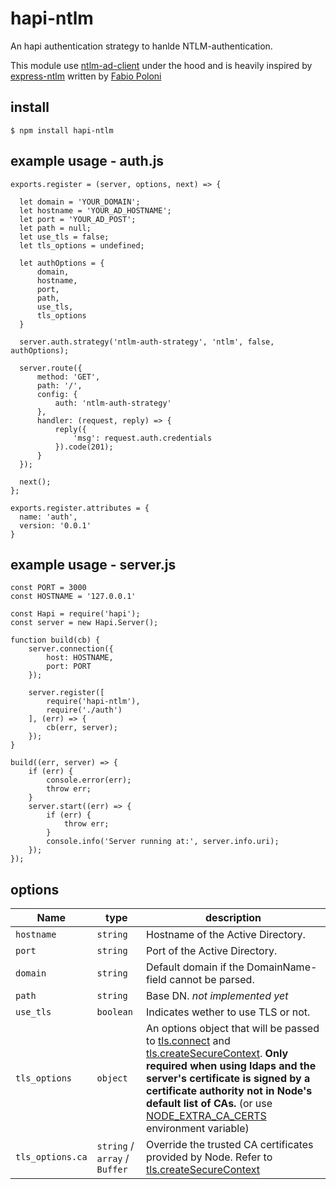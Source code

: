 # hapi-ntlm

An hapi authentication strategy to hanlde NTLM-authentication.

This module use [ntlm-ad-client](https://github.com/einfallstoll/ntlm-ad-client) under the hood and is heavily inspired by [express-ntlm](https://github.com/einfallstoll/express-ntlm) written by [Fabio Poloni](https://github.com/einfallstoll)

## install

    $ npm install hapi-ntlm

## example usage - auth.js

    exports.register = (server, options, next) => {

      let domain = 'YOUR_DOMAIN';
      let hostname = 'YOUR_AD_HOSTNAME';
      let port = 'YOUR_AD_POST';
      let path = null;
      let use_tls = false;
      let tls_options = undefined;

      let authOptions = {
          domain,
          hostname,
          port,
          path,
          use_tls,
          tls_options
      }

      server.auth.strategy('ntlm-auth-strategy', 'ntlm', false, authOptions);

      server.route({
          method: 'GET',
          path: '/',
          config: {
              auth: 'ntlm-auth-strategy'
          },
          handler: (request, reply) => {
              reply({
                  'msg': request.auth.credentials
              }).code(201);
          }
      });

      next();
    };

    exports.register.attributes = {
      name: 'auth',
      version: '0.0.1'
    }

## example usage - server.js

    const PORT = 3000
    const HOSTNAME = '127.0.0.1'

    const Hapi = require('hapi');
    const server = new Hapi.Server();

    function build(cb) {
        server.connection({
            host: HOSTNAME,
            port: PORT
        });

        server.register([
            require('hapi-ntlm'),
            require('./auth')  
        ], (err) => {
            cb(err, server);
        });
    }

    build((err, server) => {
        if (err) {
            console.error(err);
            throw err;
        }
        server.start((err) => {
            if (err) {
                throw err;
            }
            console.info('Server running at:', server.info.uri);
        });
    });

## options

  | Name | type | description |
  |------|------|-------------|
  | `hostname` | `string` | Hostname of the Active Directory. |
  | `port` | `string` | Port of the Active Directory. |
  | `domain` | `string` | Default domain if the DomainName-field cannot be parsed. |
  | `path` | `string` | Base DN. *not implemented yet* |
  | `use_tls` | `boolean` | Indicates wether to use TLS or not. |
  | `tls_options` | `object` | An options object that will be passed to [tls.connect](https://nodejs.org/api/tls.html#tls_tls_connect_options_callback) and [tls.createSecureContext](https://nodejs.org/api/tls.html#tls_tls_createsecurecontext_options). __Only required when using ldaps and the server's certificate is signed by a certificate authority not in Node's default list of CAs.__ (or use [NODE_EXTRA_CA_CERTS](https://nodejs.org/api/cli.html#cli_node_extra_ca_certs_file) environment variable)|
  | `tls_options.ca` | `string` /  `array` / `Buffer` | Override the trusted CA certificates provided by Node. Refer to [tls.createSecureContext](https://nodejs.org/api/tls.html#tls_tls_createsecurecontext_options) |
